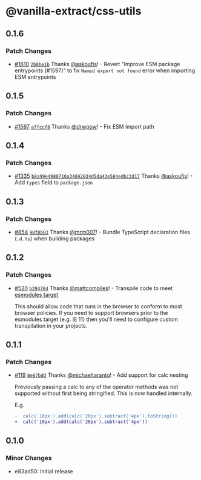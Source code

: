 # @vanilla-extract/css-utils

## 0.1.6

### Patch Changes

- [#1610](https://github.com/vanilla-extract-css/vanilla-extract/pull/1610) [`2b0be1b`](https://github.com/vanilla-extract-css/vanilla-extract/commit/2b0be1be15dcdc3df3248305fe80e566cce794cd) Thanks [@askoufis](https://github.com/askoufis)! - Revert "Improve ESM package entrypoints (#1597)" to fix `Named export not found` error when importing ESM entrypoints

## 0.1.5

### Patch Changes

- [#1597](https://github.com/vanilla-extract-css/vanilla-extract/pull/1597) [`a7fccf8`](https://github.com/vanilla-extract-css/vanilla-extract/commit/a7fccf8a2626d610c060e095e0b9fb48a4ca5c9e) Thanks [@drwpow](https://github.com/drwpow)! - Fix ESM import path

## 0.1.4

### Patch Changes

- [#1335](https://github.com/vanilla-extract-css/vanilla-extract/pull/1335) [`b8a99e4980710a34692034d5da43e584edbc3d17`](https://github.com/vanilla-extract-css/vanilla-extract/commit/b8a99e4980710a34692034d5da43e584edbc3d17) Thanks [@askoufis](https://github.com/askoufis)! - Add `types` field to `package.json`

## 0.1.3

### Patch Changes

- [#854](https://github.com/vanilla-extract-css/vanilla-extract/pull/854) [`98f8b03`](https://github.com/vanilla-extract-css/vanilla-extract/commit/98f8b0387d661b77705d2cd83ab3095434e1223e) Thanks [@mrm007](https://github.com/mrm007)! - Bundle TypeScript declaration files (`.d.ts`) when building packages

## 0.1.2

### Patch Changes

- [#520](https://github.com/vanilla-extract-css/vanilla-extract/pull/520) [`b294764`](https://github.com/vanilla-extract-css/vanilla-extract/commit/b294764b7f3401cec88760894ff19c60ca1d4d1d) Thanks [@mattcompiles](https://github.com/mattcompiles)! - Transpile code to meet [esmodules target](https://babeljs.io/docs/en/babel-preset-env#targetsesmodules)

  This should allow code that runs in the browser to conform to most browser policies. If you need to support browsers prior to the esmodules target (e.g. IE 11) then you'll need to configure custom transpilation in your projects.

## 0.1.1

### Patch Changes

- [#119](https://github.com/vanilla-extract-css/vanilla-extract/pull/119) [`8e67bdd`](https://github.com/vanilla-extract-css/vanilla-extract/commit/8e67bdd4bd5fcb541da354f674365bac13d8373c) Thanks [@michaeltaranto](https://github.com/michaeltaranto)! - Add support for calc nesting

  Previously passing a calc to any of the operator methods was not supported without first being stringified. This is now handled internally.

  E.g.

  ```diff
  -  calc('10px').add(calc('20px').subtract('4px').toString())
  +  calc('10px').add(calc('20px').subtract('4px'))
  ```

## 0.1.0

### Minor Changes

- e83ad50: Initial release
